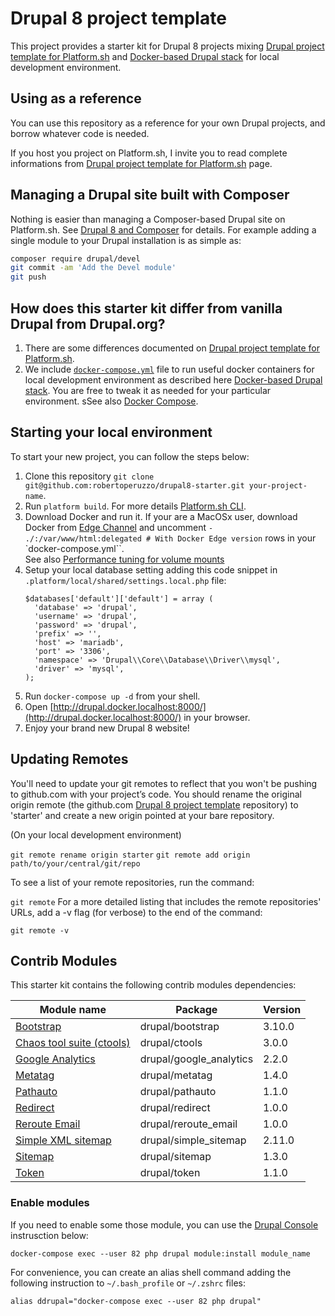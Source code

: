 # Drupal 8 project template

This project provides a starter kit for Drupal 8 projects mixing [Drupal project template for Platform.sh](https://github.com/platformsh/platformsh-example-drupal8) and
 [Docker-based Drupal stack](https://github.com/wodby/docker4drupal) for local development environment. 

## Using as a reference

You can use this repository as a reference for your own Drupal projects, and borrow whatever code is needed. 

If you host you project on Platform.sh, I invite you to read complete informations from [Drupal project template for Platform.sh](https://github.com/platformsh/platformsh-example-drupal8) page. 

## Managing a Drupal site built with Composer

Nothing is easier than managing a Composer-based Drupal site on Platform.sh. 
See [Drupal 8 and Composer](https://docs.platform.sh/frameworks/drupal8.html) for details. 
For example adding a single module to your Drupal installation is as simple as:

```sh
composer require drupal/devel
git commit -am 'Add the Devel module'
git push
```

## How does this starter kit differ from vanilla Drupal from Drupal.org?

1. There are some differences documented on [Drupal project template for Platform.sh](https://github.com/platformsh/platformsh-example-drupal8#how-does-this-starter-kit-differ-from-vanilla-drupal-from-drupalorg).
2. We include [`docker-compose.yml`](https://github.com/robertoperuzzo/drupal8-starter/blob/master/docker-compose.yml) file
to run useful docker containers for local development environment as described here [Docker-based Drupal stack](https://github.com/wodby/docker4drupal).
You are free to tweak it as needed for your particular environment.
sSee also [Docker Compose](https://docs.docker.com/compose/).

## Starting your local environment

To start your new project, you can follow the steps below:

1. Clone this repository `git clone git@github.com:robertoperuzzo/drupal8-starter.git your-project-name`.
2. Run `platform build`. For more details [Platform.sh CLI](https://docs.platform.sh/gettingstarted/cli.html).
3. Download Docker and run it. If your are a MacOSx user, download Docker from [Edge Channel](https://docs.docker.com/docker-for-mac/install/#download-docker-for-mac)
and uncomment `- ./:/var/www/html:delegated # With Docker Edge version` rows in your `docker-compose.yml``.  
See also [Performance tuning for volume mounts ](https://docs.docker.com/docker-for-mac/osxfs-caching/#performance-implications-of-host-container-file-system-consistency)
4. Setup your local database setting adding this code snippet in ``.platform/local/shared/settings.local.php`` file:
   ```
   $databases['default']['default'] = array (
     'database' => 'drupal',
     'username' => 'drupal',
     'password' => 'drupal',
     'prefix' => '',
     'host' => 'mariadb',
     'port' => '3306',
     'namespace' => 'Drupal\\Core\\Database\\Driver\\mysql',
     'driver' => 'mysql',
   );
   ```
5. Run `docker-compose up -d` from your shell.
6. Open [http://drupal.docker.localhost:8000/](http://drupal.docker.localhost:8000/) in your browser.
7. Enjoy your brand new Drupal 8 website!

## Updating Remotes
You'll need to update your git remotes to reflect that you won't be pushing to github.com with your project’s code. 
You should rename the original origin remote (the github.com [Drupal 8 project template](https://github.com/robertoperuzzo/drupal8-starter) repository) 
to 'starter' and create a new origin pointed at your bare repository.

(On your local development environment)

`git remote rename origin starter`
`git remote add origin path/to/your/central/git/repo`

To see a list of your remote repositories, run the command:

`git remote`
For a more detailed listing that includes the remote repositories' URLs, add a -v flag (for verbose) to the end of the command:

`git remote -v`

## Contrib Modules

This starter kit contains the following contrib modules dependencies:

| Module name                                                         | Package                 | Version | 
| ------------------------------------------------------------------- | ----------------------- | ------- | 
| [Bootstrap](https://www.drupal.org/project/bootstrap)               | drupal/bootstrap        | 3.10.0  | 
| [Chaos tool suite (ctools)](https://www.drupal.org/project/ctools)  | drupal/ctools           | 3.0.0   |
| [Google Analytics](https://www.drupal.org/project/google_analytics) | drupal/google_analytics | 2.2.0   |
| [Metatag](https://www.drupal.org/project/metatag)                   | drupal/metatag          | 1.4.0   |
| [Pathauto](https://www.drupal.org/project/pathauto)                 | drupal/pathauto         | 1.1.0   |
| [Redirect](https://www.drupal.org/project/redirect)                 | drupal/redirect         | 1.0.0   |
| [Reroute Email](https://www.drupal.org/project/reroute_email)       | drupal/reroute_email    | 1.0.0   |
| [Simple XML sitemap](https://www.drupal.org/project/simple_sitemap) | drupal/simple_sitemap   | 2.11.0  |
| [Sitemap](https://www.drupal.org/project/sitemap)                   | drupal/sitemap          | 1.3.0   |
| [Token](https://www.drupal.org/project/token)                       | drupal/token            | 1.1.0   |

### Enable modules

If you need to enable some those module, you can use the [Drupal Console](https://drupalconsole.com/) instrusction below:

```docker-compose exec --user 82 php drupal module:install module_name```

For convenience, you can create an alias shell command adding the following instruction to `~/.bash_profile` or `~/.zshrc` files:

```alias ddrupal="docker-compose exec --user 82 php drupal"``` 